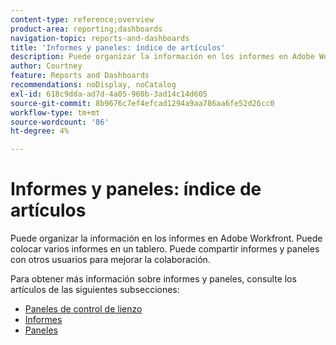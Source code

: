 ```yaml
---
content-type: reference;overview
product-area: reporting;dashboards
navigation-topic: reports-and-dashboards
title: 'Informes y paneles: índice de artículos'
description: Puede organizar la información en los informes en Adobe Workfront. Puede colocar varios informes en un tablero. Puede compartir informes y paneles con otros usuarios para mejorar la colaboración.
author: Courtney
feature: Reports and Dashboards
recommendations: noDisplay, noCatalog
exl-id: 618c9dda-ad7d-4a05-960b-3ad14c14d605
source-git-commit: 8b9676c7ef4efcad1294a9aa786aa6fe52d26cc0
workflow-type: tm+mt
source-wordcount: '86'
ht-degree: 4%

---
```



# Informes y paneles: índice de artículos

<!--Audited: 01/2024-->

Puede organizar la información en los informes en Adobe Workfront. Puede colocar varios informes en un tablero. Puede compartir informes y paneles con otros usuarios para mejorar la colaboración.

Para obtener más información sobre informes y paneles, consulte los artículos de las siguientes subsecciones:

* [Paneles de control de lienzo](../reports-and-dashboards/canvas-dashboards/canvas-dashboards-overview.md)
* [Informes](../reports-and-dashboards/reports/reports-overview.md)
* [Paneles](../reports-and-dashboards/dashboards/dashboards-overview.md)

